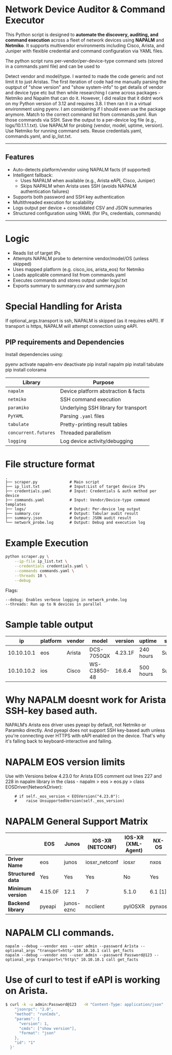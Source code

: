 # Network Device Auditor & Command Executor

This Python script is designed to **automate the discovery, auditing, and command execution** across a fleet of network devices using **NAPALM** and **Netmiko**. It supports multivendor environments including Cisco, Arista, and Juniper with flexible credential and command configuration via YAML files.

The python script runs per-vendor/per-device-type command sets (stored in a commands.yaml file) and can be used to
 
Detect vendor and model/type.
I wanted to made the code generic and not limit it to just Aristas. The first iteration of code had me manually parsing the ouptput of "show version" and "show system-info" to get details of vendor and device type etc but then while researching I came across packages - Netmiko and Napalm that can do it. However, I did realize that it didnt work on my Python version of 3.12 and requires 3.8. I then ran it in a virtual environment using pyenv. I am considering if I should even use the package anymore.
Match to the correct command list from commands.yaml.
Run those commands via SSH.
Save the output to a per-device log file (e.g., logs/10.1.1.1.txt).
Use NAPALM for probing (vendor, model, uptime, version).
Use Netmiko for running command sets.
Reuse credentials.yaml, commands.yaml, and ip_list.txt.

---

## Features

- Auto-detects platform/vendor using NAPALM facts (if supported)
- Intelligent fallback: 
  - Uses NAPALM when available (e.g., Arista eAPI, Cisco, Juniper)
  - Skips NAPALM when Arista uses SSH (avoids NAPALM authentication failures)
- Supports both password and SSH key authentication
- Multithreaded execution for scalability
- Logs output per device + consolidated CSV and JSON summaries
- Structured configuration using YAML (for IPs, credentials, commands)

---

# Logic

- Reads list of target IPs
- Attempts NAPALM probe to determine vendor/model/OS (unless skipped)
- Uses mapped platform (e.g. cisco_ios, arista_eos) for Netmiko
- Loads applicable command list from commands.yaml
- Executes commands and stores output under logs/<device>.txt
- Exports summary to summary.csv and summary.json

# Special Handling for Arista
If optional_args.transport is ssh, NAPALM is skipped (as it requires eAPI).
If transport is https, NAPALM will attempt connection using eAPI.

## PIP requirements and Dependencies

Install dependencies using:

pyenv activate napalm-env
deactivate
pip install napalm
pip install tabulate
pip install colorama

| Library              | Purpose                              |
| -------------------- | ------------------------------------ |
| `napalm`             | Device platform abstraction & facts  |
| `netmiko`            | SSH command execution                |
| `paramiko`           | Underlying SSH library for transport |
| `PyYAML`             | Parsing `.yaml` files                |
| `tabulate`           | Pretty-printing result tables        |
| `concurrent.futures` | Threaded parallelism                 |
| `logging`            | Log device activity/debugging        |

# File structure format
```
.
├── scraper.py              # Main script
├── ip_list.txt             # Input:List of target device IPs
├── credentials.yaml        # Input: Credentials & auth method per device
├── commands.yaml           # Input: Vendor/Device-type command templates
├── logs/                   # Output: Per-device log output
├── summary.csv             # Output: Tabular audit result
├── summary.json            # Output: JSON audit result
└── network_probe.log       # Output: Debug and execution log
```
# Example Execution

``` bash
python scraper.py \
    --ip-file ip_list.txt \
    --credentials credentials.yaml \
    --commands commands.yaml \
    --threads 10 \
    --debug

```
Flags:

```
--debug: Enables verbose logging in network_probe.log
--threads: Run up to N devices in parallel
```

# Sample table output

| ip         | platform | vendor | model       | version   | uptime     | status  |
|------------|----------|--------|-------------|-----------|------------|---------|
| 10.10.10.1 | eos      | Arista | DCS-7050QX  | 4.23.1F   | 240 hours  | Success |
| 10.10.10.2 | ios      | Cisco  | WS-C3850-48 | 16.6.4    | 500 hours  | Success |

# Why NAPALM doesnt work for Arista SSH-key based auth.
NAPALM’s Arista eos driver uses pyeapi by default, not Netmiko or Paramiko directly. And pyeapi does not support SSH key-based auth unless you're connecting over HTTPS with eAPI enabled on the device. That's why it's falling back to keyboard-interactive and failing.

# NAPALM EOS version limits
Use with Versions below 4.23.0 for Arista EOS comment out lines 227 and 228 in napalm library
in the class - napalm > eos > eos.py > class EOSDriver(NetworkDriver):
 
        # if self._eos_version < EOSVersion("4.23.0"):
        #    raise UnsupportedVersion(self._eos_version)

# NAPALM General Support Matrix

|                | EOS      | Junos      | IOS-XR (NETCONF) | IOS-XR (XML-Agent) | NX-OS    | NX-OS SSH | IOS        |
|----------------|----------|------------|------------------|--------------------|----------|-----------|------------|
| **Driver Name**      | eos      | junos      | iosxr_netconf     | iosxr              | nxos     | nxos_ssh  | ios        |
| **Structured data**  | Yes      | Yes        | Yes              | No                 | Yes      | No        | No         |
| **Minimum version**  | 4.15.0F  | 12.1       | 7                | 5.1.0              | 6.1 [1]  | 6.3.2     | 12.4(20)T  |
| **Backend library**  | pyeapi   | junos-eznc | ncclient         | pyIOSXR            | pynxos   | netmiko   | netmiko    |


# NAPALM CLI commands.
```
napalm --debug --vendor eos --user admin --password Ar1sta --optional_args "transport=http" 10.10.10.1 call get_facts
napalm --debug --vendor eos --user admin --password Password@123 --optional_args transport=\"http\" 10.10.10.1 call get_facts
```
# Use of curl to test if eAPI is working on Arista. 

``` bash
$ curl -k -u admin:Password@123   -H "Content-Type: application/json"   -X POST   https://10.10.10.1/command-api   -d '{
    "jsonrpc": "2.0",
    "method": "runCmds",
    "params": {
      "version": 1,
      "cmds": ["show version"],
      "format": "json"
    },
    "id": "1"
  }'
```



 